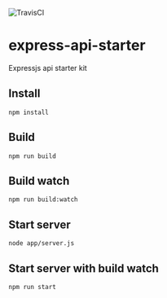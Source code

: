 ![TravisCI](https://travis-ci.org/nshermione/express-api-starter.svg?branch=master)
 
# express-api-starter
Expressjs api starter kit


## Install
`npm install`

## Build
`npm run build`

## Build watch
`npm run build:watch`


## Start server
`node app/server.js`

## Start server with build watch
`npm run start`
